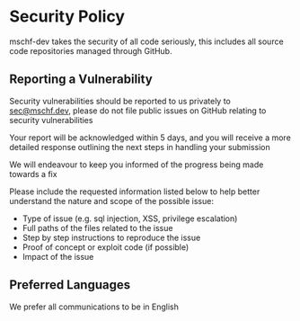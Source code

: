 # Security Policy

mschf-dev takes the security of all code seriously, this includes all source code repositories managed through GitHub.

## Reporting a Vulnerability

Security vulnerabilities should be reported to us privately to [sec@mschf.dev](mailto:sec@mschf.dev), please do not file public issues on GitHub relating to security vulnerabilities

Your report will be acknowledged within 5 days, and you will receive a more detailed response outlining the next steps in handling your submission

We will endeavour to keep you informed of the progress being made towards a fix

Please include the requested information listed below to help better understand the nature and scope of the possible issue:

  * Type of issue (e.g. sql injection, XSS, privilege escalation)
  * Full paths of the files related to the issue
  * Step by step instructions to reproduce the issue
  * Proof of concept or exploit code (if possible)
  * Impact of the issue

## Preferred Languages

We prefer all communications to be in English
